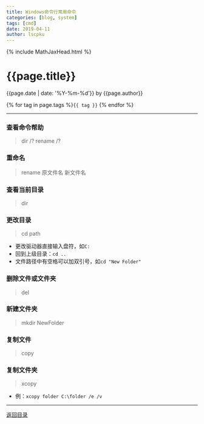 ```yaml
---
title: Windows命令行常用命令
categories: [blog, system]
tags: [cmd]
date: 2019-04-11
author: lscpku
---
```


{% include MathJaxHead.html %}

# {{page.title}}

{{page.date | date: '%Y-%m-%d'}} by {{page.author}}

{% for tag in page.tags %}`{{ tag }}` {% endfor %}

---

### 查看命令帮助
> dir /?
> rename /?

### 重命名
> rename 原文件名 新文件名

### 查看当前目录
> dir

### 更改目录
> cd path
- 更改驱动器直接输入盘符，如``C:``
- 回到上级目录：``cd ..``
- 文件路径中有空格可以加双引号，如``cd "New Folder"``

### 删除文件或文件夹
> del

### 新建文件夹
> mkdir NewFolder

### 复制文件
> copy

### 复制文件夹
> xcopy
- 例：``xcopy folder C:\folder /e /v``



---

[返回目录](/table_of_posts.html)